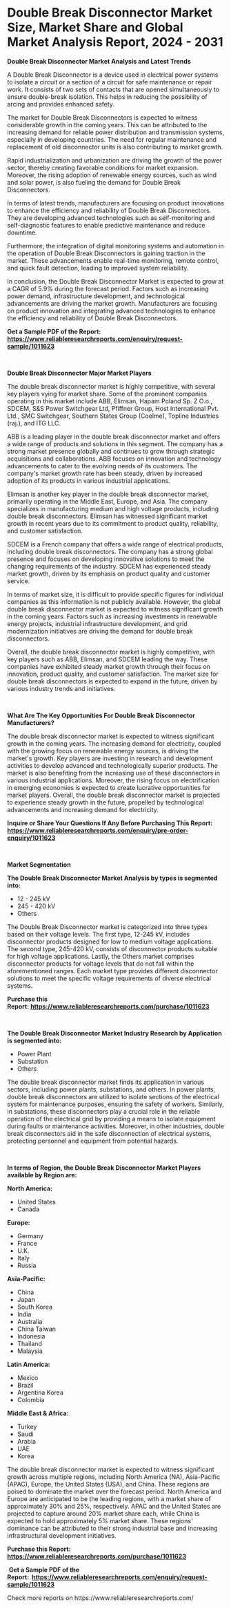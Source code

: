 <p><h1>Double Break Disconnector Market Size, Market Share and Global Market Analysis Report, 2024 - 2031</h1></p><p><strong>Double Break Disconnector Market Analysis and Latest Trends</strong></p>
<p><p>A Double Break Disconnector is a device used in electrical power systems to isolate a circuit or a section of a circuit for safe maintenance or repair work. It consists of two sets of contacts that are opened simultaneously to ensure double-break isolation. This helps in reducing the possibility of arcing and provides enhanced safety.</p><p>The market for Double Break Disconnectors is expected to witness considerable growth in the coming years. This can be attributed to the increasing demand for reliable power distribution and transmission systems, especially in developing countries. The need for regular maintenance and replacement of old disconnector units is also contributing to market growth.</p><p>Rapid industrialization and urbanization are driving the growth of the power sector, thereby creating favorable conditions for market expansion. Moreover, the rising adoption of renewable energy sources, such as wind and solar power, is also fueling the demand for Double Break Disconnectors.</p><p>In terms of latest trends, manufacturers are focusing on product innovations to enhance the efficiency and reliability of Double Break Disconnectors. They are developing advanced technologies such as self-monitoring and self-diagnostic features to enable predictive maintenance and reduce downtime.</p><p>Furthermore, the integration of digital monitoring systems and automation in the operation of Double Break Disconnectors is gaining traction in the market. These advancements enable real-time monitoring, remote control, and quick fault detection, leading to improved system reliability.</p><p>In conclusion, the Double Break Disconnector Market is expected to grow at a CAGR of 5.9% during the forecast period. Factors such as increasing power demand, infrastructure development, and technological advancements are driving the market growth. Manufacturers are focusing on product innovation and integrating advanced technologies to enhance the efficiency and reliability of Double Break Disconnectors.</p></p>
<p><strong>Get a Sample PDF of the Report:&nbsp; <a href="https://www.reliableresearchreports.com/enquiry/request-sample/1011623">https://www.reliableresearchreports.com/enquiry/request-sample/1011623</a></strong></p>
<p>&nbsp;</p>
<p><strong>Double Break Disconnector Major Market Players</strong></p>
<p><p>The double break disconnector market is highly competitive, with several key players vying for market share. Some of the prominent companies operating in this market include ABB, Elimsan, Hapam Poland Sp. Z O.o., SDCEM, S&S Power Switchgear Ltd, Pfiffner Group, Host International Pvt. Ltd., SMC Switchgear, Southern States Group (Coelme), Topline Industries (raj.), and ITG LLC.</p><p>ABB is a leading player in the double break disconnector market and offers a wide range of products and solutions in this segment. The company has a strong market presence globally and continues to grow through strategic acquisitions and collaborations. ABB focuses on innovation and technology advancements to cater to the evolving needs of its customers. The company's market growth rate has been steady, driven by increased adoption of its products in various industrial applications.</p><p>Elimsan is another key player in the double break disconnector market, primarily operating in the Middle East, Europe, and Asia. The company specializes in manufacturing medium and high voltage products, including double break disconnectors. Elimsan has witnessed significant market growth in recent years due to its commitment to product quality, reliability, and customer satisfaction.</p><p>SDCEM is a French company that offers a wide range of electrical products, including double break disconnectors. The company has a strong global presence and focuses on developing innovative solutions to meet the changing requirements of the industry. SDCEM has experienced steady market growth, driven by its emphasis on product quality and customer service.</p><p>In terms of market size, it is difficult to provide specific figures for individual companies as this information is not publicly available. However, the global double break disconnector market is expected to witness significant growth in the coming years. Factors such as increasing investments in renewable energy projects, industrial infrastructure development, and grid modernization initiatives are driving the demand for double break disconnectors.</p><p>Overall, the double break disconnector market is highly competitive, with key players such as ABB, Elimsan, and SDCEM leading the way. These companies have exhibited steady market growth through their focus on innovation, product quality, and customer satisfaction. The market size for double break disconnectors is expected to expand in the future, driven by various industry trends and initiatives.</p></p>
<p>&nbsp;</p>
<p><strong>What Are The Key Opportunities For Double Break Disconnector Manufacturers?</strong></p>
<p><p>The double break disconnector market is expected to witness significant growth in the coming years. The increasing demand for electricity, coupled with the growing focus on renewable energy sources, is driving the market's growth. Key players are investing in research and development activities to develop advanced and technologically superior products. The market is also benefiting from the increasing use of these disconnectors in various industrial applications. Moreover, the rising focus on electrification in emerging economies is expected to create lucrative opportunities for market players. Overall, the double break disconnector market is projected to experience steady growth in the future, propelled by technological advancements and increasing demand for electricity.</p></p>
<p><strong>Inquire or Share Your Questions If Any Before Purchasing This Report: <a href="https://www.reliableresearchreports.com/enquiry/pre-order-enquiry/1011623">https://www.reliableresearchreports.com/enquiry/pre-order-enquiry/1011623</a></strong></p>
<p>&nbsp;</p>
<p><strong>Market Segmentation</strong></p>
<p><strong>The Double Break Disconnector Market Analysis by types is segmented into:</strong></p>
<p><ul><li>12 - 245 kV</li><li>245 - 420 kV</li><li>Others</li></ul></p>
<p><p>The Double Break Disconnector market is categorized into three types based on their voltage levels. The first type, 12-245 kV, includes disconnector products designed for low to medium voltage applications. The second type, 245-420 kV, consists of disconnector products suitable for high voltage applications. Lastly, the Others market comprises disconnector products for voltage levels that do not fall within the aforementioned ranges. Each market type provides different disconnector solutions to meet the specific voltage requirements of diverse electrical systems.</p></p>
<p><strong>Purchase this Report:&nbsp;<a href="https://www.reliableresearchreports.com/purchase/1011623">https://www.reliableresearchreports.com/purchase/1011623</a></strong></p>
<p>&nbsp;</p>
<p><strong>The Double Break Disconnector Market Industry Research by Application is segmented into:</strong></p>
<p><ul><li>Power Plant</li><li>Substation</li><li>Others</li></ul></p>
<p><p>The double break disconnector market finds its application in various sectors, including power plants, substations, and others. In power plants, double break disconnectors are utilized to isolate sections of the electrical system for maintenance purposes, ensuring the safety of workers. Similarly, in substations, these disconnectors play a crucial role in the reliable operation of the electrical grid by providing a means to isolate equipment during faults or maintenance activities. Moreover, in other industries, double break disconnectors aid in the safe disconnection of electrical systems, protecting personnel and equipment from potential hazards.</p></p>
<p>&nbsp;</p>
<p><strong>In terms of Region, the Double Break Disconnector Market Players available by Region are:</strong></p>
<p>
    <p> <strong> North America: </strong>
        <ul>
            <li>United States</li>
            <li>Canada</li>
        </ul>
        </p> 
    <p> <strong> Europe: </strong>
        <ul>
            <li>Germany</li>
            <li>France</li>
            <li>U.K.</li>
            <li>Italy</li>
            <li>Russia</li>
        </ul>
        </p> 
    <p> <strong> Asia-Pacific: </strong>
        <ul>
            <li>China</li>
            <li>Japan</li>
            <li>South Korea</li>
            <li>India</li>
            <li>Australia</li>
            <li>China Taiwan</li>
            <li>Indonesia</li>
            <li>Thailand</li>
            <li>Malaysia</li>
        </ul>
        </p> 
    <p> <strong> Latin America: </strong>
        <ul>
            <li>Mexico</li>
            <li>Brazil</li>
            <li>Argentina Korea</li>
            <li>Colombia</li>
        </ul>
        </p> 
    <p> <strong> Middle East & Africa: </strong>
        <ul>
            <li>Turkey</li>
            <li>Saudi</li>
            <li>Arabia</li>
            <li>UAE</li>
            <li>Korea</li>
        </ul>
    </p>
    </p>
<p><p>The double break disconnector market is expected to witness significant growth across multiple regions, including North America (NA), Asia-Pacific (APAC), Europe, the United States (USA), and China. These regions are poised to dominate the market over the forecast period. North America and Europe are anticipated to be the leading regions, with a market share of approximately 30% and 25%, respectively. APAC and the United States are projected to capture around 20% market share each, while China is expected to hold approximately 5% market share. These regions' dominance can be attributed to their strong industrial base and increasing infrastructural development initiatives.</p></p>
<p><strong>Purchase this Report: <a href="https://www.reliableresearchreports.com/purchase/1011623">https://www.reliableresearchreports.com/purchase/1011623</a></strong></p>
<p>&nbsp;<strong>Get a Sample PDF of the Report:&nbsp;&nbsp;<a href="https://www.reliableresearchreports.com/enquiry/request-sample/1011623">https://www.reliableresearchreports.com/enquiry/request-sample/1011623</a></strong></p>
<p><strong></strong></p>
<p>Check more reports on https://www.reliableresearchreports.com/</p>